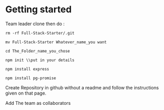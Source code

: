 # Getting started

Team leader clone then do :

`rm -rf Full-Stack-Starter/.git`

`mv Full-Stack-Starter Whatever_name_you want`

`cd The_Folder_name_you_chose`

`npm init \\put in your details`

`npm install express`

`npm install pg-promise`

Create Repository in github without a readme and follow the instructions given on that page.

Add The team as collaborators

